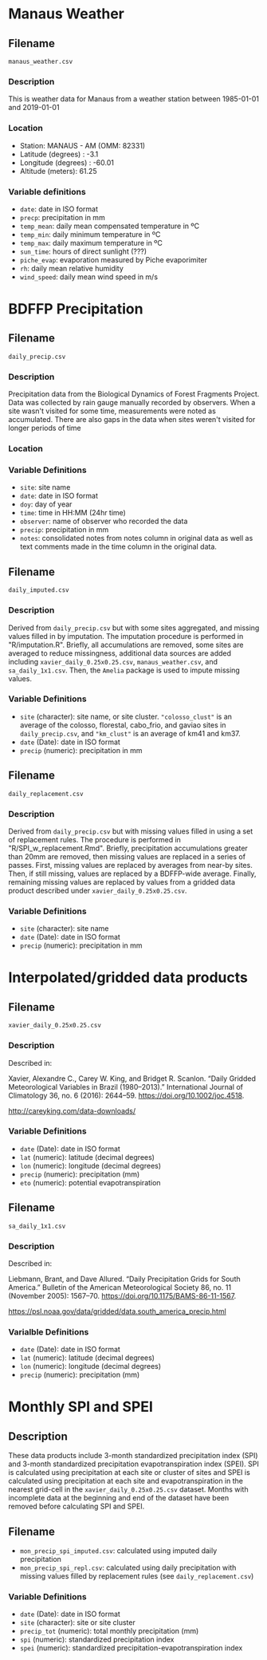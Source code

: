# Manaus Weather

## Filename

`manaus_weather.csv`

### Description

This is weather data for Manaus from a weather station between 1985-01-01 and 2019-01-01

### Location

- Station: MANAUS - AM (OMM: 82331)
- Latitude  (degrees) : -3.1
- Longitude (degrees) : -60.01
- Altitude  (meters): 61.25

### Variable definitions

- `date`: date in ISO format
- `precp`: precipitation in mm
- `temp_mean`: daily mean compensated temperature in ºC
- `temp_min`: daily minimum temperature in ºC
- `temp_max`: daily maximum temperature in ºC
- `sun_time`: hours of direct sunlight (???)
- `piche_evap`: evaporation measured by Piche evaporimiter
- `rh`: daily mean relative humidity
- `wind_speed`: daily mean wind speed in m/s


# BDFFP Precipitation

## Filename

`daily_precip.csv`

### Description

Precipitation data from the Biological Dynamics of Forest Fragments Project.  Data was collected by rain gauge manually recorded by observers.  When a site wasn't visited for some time, measurements were noted as accumulated.  There are also gaps in the data when sites weren't visited for longer periods of time

### Location

### Variable Definitions

- `site`: site name
- `date`: date in ISO format
- `doy`: day of year
- `time`: time in HH:MM (24hr time)
- `observer`: name of observer who recorded the data
- `precip`: precipitation in mm
- `notes`: consolidated notes from notes column in original data as well as text comments made in the time column in the original data.


## Filename

`daily_imputed.csv`

### Description

Derived from `daily_precip.csv` but with some sites aggregated, and missing values filled in by imputation.  The imputation procedure is performed in "R/imputation.R".  Briefly, all accumulations are removed, some sites are averaged to reduce missingness, additional data sources are added including `xavier_daily_0.25x0.25.csv`, `manaus_weather.csv`, and `sa_daily_1x1.csv`.  Then, the `Amelia` package is used to impute missing values.

### Variable Definitions

- `site` (character): site name, or site cluster.  `"colosso_clust"` is an average of the colosso, florestal, cabo_frio, and gaviao sites in `daily_precip.csv`, and `"km_clust"` is an average of km41 and km37.
- `date` (Date): date in ISO format
- `precip` (numeric): precipitation in mm

## Filename

`daily_replacement.csv`

### Description

Derived from `daily_precip.csv` but with missing values filled in using a set of replacement rules.  The procedure is performed in "R/SPI_w_replacement.Rmd".  Briefly, precipitation accumulations greater than 20mm are removed, then missing values are replaced in a series of passes.  First, missing values are replaced by averages from near-by sites.  Then, if still missing, values are replaced by a BDFFP-wide average. Finally, remaining missing values are replaced by values from a gridded data product described under `xavier_daily_0.25x0.25.csv`.

### Variable Definitions

- `site` (character): site name
- `date` (Date): date in ISO format
- `precip` (numeric): precipitation in mm


# Interpolated/gridded data products

## Filename

`xavier_daily_0.25x0.25.csv`

### Description

Described in:

Xavier, Alexandre C., Carey W. King, and Bridget R. Scanlon. “Daily Gridded Meteorological Variables in Brazil (1980–2013).” International Journal of Climatology 36, no. 6 (2016): 2644–59. https://doi.org/10.1002/joc.4518.

http://careyking.com/data-downloads/

### Variable Definitions

- `date` (Date): date in ISO format
- `lat` (numeric): latitude (decimal degrees)
- `lon` (numeric): longitude (decimal degrees)
- `precip` (numeric): precipitation (mm)
- `eto` (numeric): potential evapotranspiration

## Filename

`sa_daily_1x1.csv`

### Description

Described in:

Liebmann, Brant, and Dave Allured. “Daily Precipitation Grids for South America.” Bulletin of the American Meteorological Society 86, no. 11 (November 2005): 1567–70. https://doi.org/10.1175/BAMS-86-11-1567.

https://psl.noaa.gov/data/gridded/data.south_america_precip.html

### Varialble Definitions

- `date` (Date): date in ISO format
- `lat` (numeric): latitude (decimal degrees)
- `lon` (numeric): longitude (decimal degrees)
- `precip` (numeric): precipitation (mm)

# Monthly SPI and SPEI

## Description

These data products include 3-month standardized precipitation index (SPI) and 3-month standardized precipitation evapotranspiration index (SPEI).  SPI is calculated using precipitation at each site or cluster of sites and SPEI is calculated using precipitation at each site and evapotranspiration in the nearest grid-cell in the `xavier_daily_0.25x0.25.csv` dataset.  Months with incomplete data at the beginning and end of the dataset have been removed before calculating SPI and SPEI.

## Filename

- `mon_precip_spi_imputed.csv`: calculated using imputed daily precipitation
- `mon_precip_spi_repl.csv`: calculated using daily precipitation with missing values filled by replacement rules (see `daily_replacement.csv`)

### Variable Definitions

- `date` (Date): date in ISO format
- `site` (character): site or site cluster
- `precip_tot` (numeric): total monthly precipitation (mm)
- `spi` (numeric): standardized precipitation index
- `spei` (numeric): standardized precipitation-evapotranspiration index
